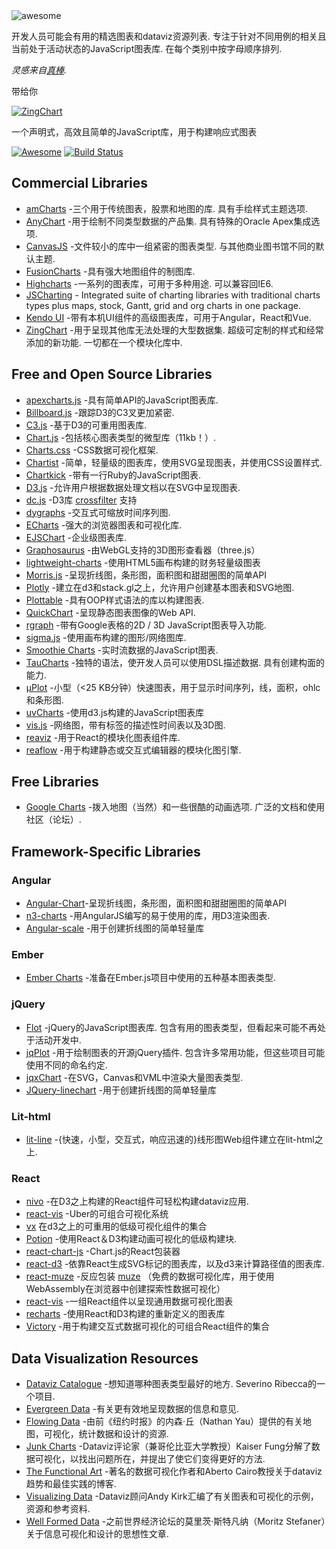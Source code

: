 <div class="github-widget" data-repo="zingchart/awesome-charting"></div>
<script async src="https://pagead2.googlesyndication.com/pagead/js/adsbygoogle.js"></script><ins class="adsbygoogle" style="display:block" data-ad-client="ca-pub-6890694312814945" data-ad-slot="5473692530" data-ad-format="auto"  data-full-width-responsive="true"></ins><script>(adsbygoogle = window.adsbygoogle || []).push({});</script>

<img src="https://cdn.rawgit.com/zingchart/awesome-charting/media/assets/awesome-charting.svg" alt="awesome">

开发人员可能会有用的精选图表和dataviz资源列表. 专注于针对不同用例的相关且当前处于活动状态的JavaScript图表库. 在每个类别中按字母顺序排列.

*灵感来自<a href="https://github.com/sindresorhus/awesome">真棒</a>.*


带给你 

[![ZingChart](https://github.com/zingchart/awesome-charting/blob/assets/assets/zingchart-logo-full-color.svg?raw=true)](https://www.zingchart.com)

一个声明式，高效且简单的JavaScript库，用于构建响应式图表

[![Awesome](https://cdn.rawgit.com/sindresorhus/awesome/d7305f38d29fed78fa85652e3a63e154dd8e8829/media/badge.svg)](https://github.com/sindresorhus/awesome) [![Build Status](https://travis-ci.org/zingchart/awesome-charting.svg?branch=master)](https://travis-ci.org/zingchart/awesome-charting)


## Commercial Libraries
* [amCharts](https://www.amcharts.com/)  -三个用于传统图表，股票和地图的库. 具有手绘样式主题选项.
* [AnyChart](http://www.anychart.com/)  -用于绘制不同类型数据的产品集. 具有特殊的Oracle Apex集成选项.
* [CanvasJS](http://canvasjs.com/)  -文件较小的库中一组紧密的图表类型. 与其他商业图书馆不同的默认主题.
* [FusionCharts](http://www.fusioncharts.com/) -具有强大地图组件的制图库.
* [Highcharts](http://www.highcharts.com/)  -一系列的图表库，可用于多种用途. 可以兼容回IE6.
* [JSCharting](https://JSCharting.com/) - Integrated suite of charting libraries with traditional charts types plus maps, stock, Gantt, grid and org charts in one package.
* [Kendo UI](https://www.telerik.com/kendo-ui) -带有本机UI组件的高级图表库，可用于Angular，React和Vue.
* [ZingChart](http://www.zingchart.com)  -用于呈现其他库无法处理的大型数据集. 超级可定制的样式和经常添加的新功能. 一切都在一个模块化库中.

## Free and Open Source Libraries
* [apexcharts.js](https://github.com/apexcharts/apexcharts.js) -具有简单API的JavaScript图表库.
* [Billboard.js](https://naver.github.io/billboard.js/) -跟踪D3的C3叉更加紧密.
* [C3.js](http://c3js.org/) -基于D3的可重用图表库.
* [Chart.js](http://www.chartjs.org/) -包括核心图表类型的微型库（11kb！）.
* [Charts.css](https://chartscss.org/) -CSS数据可视化框架.
* [Chartist](https://gionkunz.github.io/chartist-js/) -简单，轻量级的图表库，使用SVG呈现图表，并使用CSS设置样式.
* [Chartkick](https://github.com/ankane/chartkick) -带有一行Ruby的JavaScript图表.
* [D3.js](https://d3js.org/) -允许用户根据数据处理文档以在SVG中呈现图表.
* [dc.js](https://dc-js.github.io/dc.js/) -D3库 [crossfilter](http://square.github.io/crossfilter/) 支持
* [dygraphs](https://github.com/danvk/dygraphs) -交互式可缩放时间序列图.
* [ECharts](https://github.com/ecomfe/echarts) -强大的浏览器图表和可视化库.
* [EJSChart](https://github.com/EmpriseCorporation/EJSCharts) -企业级图表库.
* [Graphosaurus](https://github.com/frewsxcv/graphosaurus) -由WebGL支持的3D图形查看器（three.js）
* [lightweight-charts](https://github.com/tradingview/lightweight-charts) -使用HTML5画布构建的财务轻量级图表
* [Morris.js](http://morrisjs.github.io/morris.js) -呈现折线图，条形图，面积图和甜甜圈图的简单API
* [Plotly](https://github.com/plotly/plotly.js) -建立在d3和stack.gl之上，允许用户创建基本图表和SVG地图.
* [Plottable](https://github.com/palantir/plottable) -具有OOP样式语法的库以构建图表.
* [QuickChart](https://github.com/typpo/quickchart) -呈现静态图表图像的Web API.
* [rgraph](http://www.rgraph.net/) -带有Google表格的2D / 3D JavaScript图表导入功能.
* [sigma.js](https://github.com/jacomyal/sigma.js) -使用画布构建的图形/网络图库.
* [Smoothie Charts](https://github.com/joewalnes/smoothie) -实时流数据的JavaScript图表.
* [TauCharts](https://www.taucharts.com/)  -独特的语法，使开发人员可以使用DSL描述数据. 具有创建构面的能力.
* [μPlot](https://github.com/leeoniya/uPlot) -小型（&lt;25 KB分钟）快速图表，用于显示时间序列，线，面积，ohlc和条形图.
* [uvCharts](https://github.com/imaginea/uvCharts) -使用d3.js构建的JavaScript图表库
* [vis.js](http://visjs.org/) -网络图，带有标签的描述性时间表以及3D图.
* [reaviz](https://reaviz.io) -用于React的模块化图表组件库.
* [reaflow](https://reaflow.dev) -用于构建静态或交互式编辑器的模块化图引擎. 

## Free Libraries
* [Google Charts](https://developers.google.com/chart/)  -拨入地图（当然）和一些很酷的动画选项. 广泛的文档和使用社区（论坛）.

## Framework-Specific Libraries
### Angular
* [Angular-Chart](http://jtblin.github.io/angular-chart.js)-呈现折线图，条形图，面积图和甜甜圈图的简单API
* [n3-charts](https://github.com/n3-charts/line-chart) -用AngularJS编写的易于使用的库，用D3渲染图表.
* [Angular-scale](https://github.com/kirillstepkin/scale) -用于创建折线图的简单轻量库

### Ember
* [Ember Charts](http://addepar.github.io/ember-charts/#/overview) -准备在Ember.js项目中使用的五种基本图表类型.

### jQuery
* [Flot](http://www.flotcharts.org/)  -jQuery的JavaScript图表库. 包含有用的图表类型，但看起来可能不再处于活动开发中.
* [jqPlot](http://www.jqplot.com)  -用于绘制图表的开源jQuery插件. 包含许多常用功能，但这些项目可能使用不同的命名约定.
* [jqxChart](http://www.jqwidgets.com/jquery-widgets-documentation/documentation/jqxchart/jquery-chart-getting-started.htm) -在SVG，Canvas和VML中渲染大量图表类型.
* [JQuery-linechart](https://github.com/kirillstepkin/jquery-linechart) -用于创建折线图的简单轻量库

### Lit-html
* [lit-line](https://github.com/apinet/lit-line) -{快速，小型，交互式，响应迅速的}线形图Web组件建立在lit-html之上.

### React
* [nivo](https://github.com/plouc/nivo) -在D3之上构建的React组件可轻松构建dataviz应用.
* [react-vis](https://github.com/uber/react-vis) -Uber的可组合可视化系统
* [vx](https://vx-demo.now.sh/) 在d3之上的可重用的低级可视化组件的集合
* [Potion](http://numberpicture.com/build) -使用React＆D3构建动画可视化的低级构建块.
* [react-chart-js](https://github.com/jerairrest/react-chartjs-2) -Chart.js的React包装器
* [react-d3](https://github.com/esbullington/react-d3) -依靠React生成SVG标记的图表库，以及d3来计算路径值的图表库.
* [react-muze](https://github.com/chartshq/react-muze) -反应包装 [muze](https://muzejs.org/) （免费的数据可视化库，用于使用WebAssembly在浏览器中创建探索性数据可视化）
* [react-vis](https://github.com/uber-common/react-vis) -一组React组件以呈现通用数据可视化图表
* [recharts](http://recharts.org) -使用React和D3构建的重新定义的图表库
* [Victory](https://github.com/FormidableLabs/victory) -用于构建交互式数据可视化的可组合React组件的集合

## Data Visualization Resources
* [Dataviz Catalogue](http://datavizcatalogue.com)  -想知道哪种图表类型最好的地方.  Severino Ribecca的一个项目.
* [Evergreen Data](http://stephanieevergreen.com) -有关更有效地呈现数据的信息和意见.
* [Flowing Data](http://flowingdata.com) -由前《纽约时报》的内森·丘（Nathan Yau）提供的有关地图，可视化，统计数据和设计的资源.
* [Junk Charts](http://junkcharts.typepad.com) -Dataviz评论家（兼哥伦比亚大学教授）Kaiser Fung分解了数据可视化，以找出问题所在，并提出了使它们变得更好的方法.
* [The Functional Art](http://www.thefunctionalart.com) -著名的数据可视化作者和Aberto Cairo教授关于dataviz趋势和最佳实践的博客.
* [Visualizing Data](http://www.visualisingdata.com) -Dataviz顾问Andy Kirk汇编了有关图表和可视化的示例，资源和参考资料.
* [Well Formed Data](http://well-formed-data.net/archives/1210/little-boxes) -之前世界经济论坛的莫里茨·斯特凡纳（Moritz Stefaner）关于信息可视化和设计的思想性文章.
